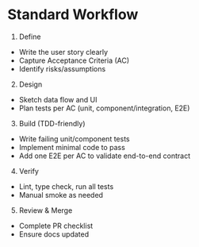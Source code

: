 # Standard Workflow

1) Define
- Write the user story clearly
- Capture Acceptance Criteria (AC)
- Identify risks/assumptions

2) Design
- Sketch data flow and UI
- Plan tests per AC (unit, component/integration, E2E)

3) Build (TDD-friendly)
- Write failing unit/component tests
- Implement minimal code to pass
- Add one E2E per AC to validate end-to-end contract

4) Verify
- Lint, type check, run all tests
- Manual smoke as needed

5) Review & Merge
- Complete PR checklist
- Ensure docs updated
